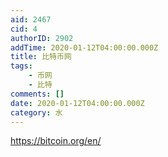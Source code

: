 ```yaml
---
aid: 2467
cid: 4
authorID: 2902
addTime: 2020-01-12T04:00:00.000Z
title: 比特币网
tags:
    - 币网
    - 比特
comments: []
date: 2020-01-12T04:00:00.000Z
category: 水
---
```


https://bitcoin.org/en/

